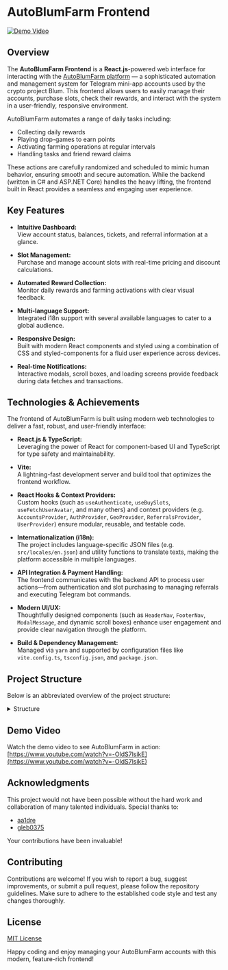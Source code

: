 # AutoBlumFarm Frontend

[![Demo Video](https://img.youtube.com/vi/-OldS7lsikE/0.jpg)](https://www.youtube.com/watch?v=-OldS7lsikE)

## Overview

The **AutoBlumFarm Frontend** is a **React.js**-powered web interface for interacting with the [AutoBlumFarm platform](https://t.me/AutoBlumFarm) — a sophisticated automation and management system for Telegram mini-app accounts used by the crypto project Blum. This frontend allows users to easily manage their accounts, purchase slots, check their rewards, and interact with the system in a user-friendly, responsive environment.

AutoBlumFarm automates a range of daily tasks including:
- Collecting daily rewards  
- Playing drop-games to earn points  
- Activating farming operations at regular intervals  
- Handling tasks and friend reward claims  

These actions are carefully randomized and scheduled to mimic human behavior, ensuring smooth and secure automation. While the backend (written in C# and ASP.NET Core) handles the heavy lifting, the frontend built in React provides a seamless and engaging user experience.

## Key Features

- **Intuitive Dashboard:**  
  View account status, balances, tickets, and referral information at a glance.

- **Slot Management:**  
  Purchase and manage account slots with real-time pricing and discount calculations.

- **Automated Reward Collection:**  
  Monitor daily rewards and farming activations with clear visual feedback.

- **Multi-language Support:**  
  Integrated i18n support with several available languages to cater to a global audience.

- **Responsive Design:**  
  Built with modern React components and styled using a combination of CSS and styled-components for a fluid user experience across devices.

- **Real-time Notifications:**  
  Interactive modals, scroll boxes, and loading screens provide feedback during data fetches and transactions.

## Technologies & Achievements

The frontend of AutoBlumFarm is built using modern web technologies to deliver a fast, robust, and user-friendly interface:

- **React.js & TypeScript:**  
  Leveraging the power of React for component-based UI and TypeScript for type safety and maintainability.

- **Vite:**  
  A lightning-fast development server and build tool that optimizes the frontend workflow.

- **React Hooks & Context Providers:**  
  Custom hooks (such as `useAuthenticate`, `useBuySlots`, `useFetchUserAvatar`, and many others) and context providers (e.g. `AccountsProvider`, `AuthProvider`, `GeoProvider`, `ReferralsProvider`, `UserProvider`) ensure modular, reusable, and testable code.

- **Internationalization (i18n):**  
  The project includes language-specific JSON files (e.g. `src/locales/en.json`) and utility functions to translate texts, making the platform accessible in multiple languages.

- **API Integration & Payment Handling:**  
  The frontend communicates with the backend API to process user actions—from authentication and slot purchasing to managing referrals and executing Telegram bot commands.

- **Modern UI/UX:**  
  Thoughtfully designed components (such as `HeaderNav`, `FooterNav`, `ModalMessage`, and dynamic scroll boxes) enhance user engagement and provide clear navigation through the platform.

- **Build & Dependency Management:**  
  Managed via `yarn` and supported by configuration files like `vite.config.ts`, `tsconfig.json`, and `package.json`.

## Project Structure

Below is an abbreviated overview of the project structure:
<details>
<summary>Structure</summary>
```
AutoBlumFarm Frontend/
├── LICENSE
├── README.md
├── configure.js
├── index.html
├── package.json
├── package-lock.json
├── tsconfig.json
├── tsconfig.node.json
├── vite.config.ts
├── yarn.lock
├── public/
│ └── vite.svg
├── src/
│ ├── App.css
│ ├── App.tsx
│ ├── components/
│ │ ├── common/
│ │ │ ├── FooterNav.tsx
│ │ │ ├── HeaderNav.tsx
│ │ │ └── helpers/
│ │ │ ├── FriendsScrollBox.tsx
│ │ │ ├── ModalMessage.tsx
│ │ │ └── ScrollBox.tsx
│ │ ├── homePanel/
│ │ │ ├── HomePanel.tsx
│ │ │ ├── HomePanelScrollBoxItem.tsx
│ │ │ ├── TrialButton.tsx
│ │ │ ├── common/
│ │ │ │ └── ProfileImage.tsx
│ │ │ └── modals/
│ │ │ ├── AccountInfoModal.tsx
│ │ │ ├── AddAccountModal.tsx
│ │ │ └── BuySlotsModal.tsx
│ │ ├── inviteFriendsPanel/
│ │ │ ├── AccountsReferralScrollBoxItem.tsx
│ │ │ ├── InviteButtons.tsx
│ │ │ └── InviteFriendsPanel.tsx
│ │ ├── paymentPanel/
│ │ │ ├── HeaderPaymentPanel.tsx
│ │ │ ├── PaymentPanel.tsx
│ │ │ ├── StarsSection.tsx
│ │ │ └── UsdSection.tsx
│ │ └── styled/
│ │ └── styled.tsx
│ ├── constants/
│ │ ├── constants.ts
│ │ └── types.ts
│ ├── hooks/
│ │ ├── useActivateTrial.ts
│ │ ├── useAuthenticate.ts
│ │ ├── useBuySlots.ts
│ │ ├── useChangeLanguage.ts
│ │ ├── useConvertStarsToUsd.ts
│ │ ├── useConvertUsdToStars.ts
│ │ ├── useCreateOrder.ts
│ │ ├── useFetchAccounts.ts
│ │ ├── useFetchAllAvailableLanguages.ts
│ │ ├── useFetchAllGeo.ts
│ │ ├── useFetchReferrals.ts
│ │ ├── useFetchSlotPrice.ts
│ │ ├── useFetchUserAvatar.ts
│ │ ├── useScrollBox.ts
│ │ ├── useUpdateAccount.ts
│ │ └── useUserMe.ts
│ ├── locales/
│ │ └── en.json
│ ├── utils/
│ │ ├── accountUtils.ts
│ │ ├── baseUtils.ts
│ │ ├── paymentTransaction.ts
│ │ ├── purchaseUtils.ts
│ │ ├── telegramAuthUtils.ts
│ │ └── translationUtils.ts 
│ ├── global.d.ts
│ ├── index.css
│ ├── main.tsx
│ └── vite-env.d.ts
```
</details>

## Demo Video

Watch the demo video to see AutoBlumFarm in action:  
[https://www.youtube.com/watch?v=-OldS7lsikE](https://www.youtube.com/watch?v=-OldS7lsikE)

## Acknowledgments

This project would not have been possible without the hard work and collaboration of many talented individuals. Special thanks to:

- [aa1dre](https://github.com/aa1dre)
- [gleb0375](https://github.com/gleb0375)

Your contributions have been invaluable!

## Contributing

Contributions are welcome! If you wish to report a bug, suggest improvements, or submit a pull request, please follow the repository guidelines. Make sure to adhere to the established code style and test any changes thoroughly.

## License

[MIT License](LICENSE)

Happy coding and enjoy managing your AutoBlumFarm accounts with this modern, feature-rich frontend!